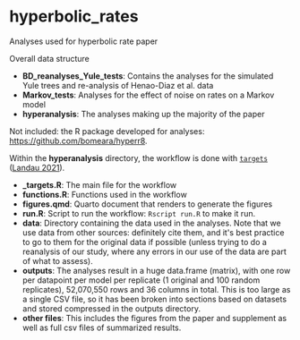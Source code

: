 # hyperbolic_rates

Analyses used for hyperbolic rate paper

Overall data structure

* **BD_reanalyses_Yule_tests**: Contains the analyses for the simulated Yule trees and re-analysis of Henao-Diaz et al. data
* **Markov_tests**: Analyses for the effect of noise on rates on a Markov model
* **hyperanalysis**: The analyses making up the majority of the paper

Not included: the R package developed for analyses: https://github.com/bomeara/hyperr8. 

Within the **hyperanalysis** directory, the workflow is done with [`targets`](https://docs.ropensci.org/targets/) ([Landau 2021](https://doi.org/10.21105/joss.02959)).

* **_targets.R**: The main file for the workflow
* **functions.R**: Functions used in the workflow
* **figures.qmd**: Quarto document that renders to generate the figures
* **run.R**: Script to run the workflow: `Rscript run.R` to make it run.
* **data**: Directory containing the data used in the analyses. Note that we use data from other sources: definitely cite them, and it's best practice to go to them for the original data if possible (unless trying to do a reanalysis of our study, where any errors in our use of the data are part of what to assess).
* **outputs**: The analyses result in a huge data.frame (matrix), with one row per datapoint per model per replicate (1 original and 100 random replicates), 52,070,550 rows and 36 columns in total. This is too large as a single CSV file, so it has been broken into sections based on datasets and stored compressed in the outputs directory.
* **other files**: This includes the figures from the paper and supplement as well as full csv files of summarized results.
